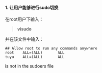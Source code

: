 #### 1. 让用户能够进行sudo切换
在root用户下输入：

> __visudo__

并在该文件中输入：

```
## Allow root to run any commands anywhere
root    ALL=(ALL)       ALL
tuyu    ALL=(ALL)       ALL
```
is not in the sudoers file
